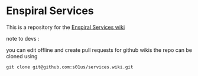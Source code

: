 Enspiral Services
========

This is a repository for the [Enspiral Services wiki]('/wiki')




note to devs : 

you can edit offline and create pull requests for github wikis
the repo can be cloned using 
```
git clone git@github.com:s01us/services.wiki.git
```
